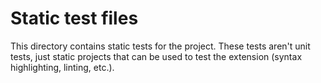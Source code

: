 # Static test files

This directory contains static tests for the project. These tests aren't unit tests, just static projects that can be used to test the extension (syntax highlighting, linting, etc.).
